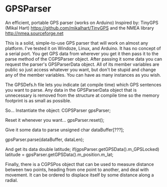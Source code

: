 # GPSParser
An efficient, portable GPS parser (works on Arduino)
Inspired by: TinyGPS (Mikal Hart) https://github.com/mikalhart/TinyGPS
and the NMEA library http://nmea.sourceforge.net

This is a solid, simple-to-use GPS parser that will work on almost any platform. I've tested it on Windoze, Linux, and Arduino.
It has no concept of a serial port. You get GPS data from wherever you get it then pass it to the parse method of the CGPSParser object.
After passing it some data you can request the parser's GPSParserData object. All of its member variables are public so just
access whatever you want, but don't be stupid and change any of the member variables.
You can have as many instances as you wish.

The GPSDefs.h file lets you indicate (at compile time) which GPS sentences you want to parse. Any data in the GPSParserData object
that is unnecessary is removed from the structure at compile time so the memory footprint is as small as possible.

So...
Instantiate the object:
CGPSParser gpsParser;

Reset it whenever you want...
gpsParser.reset();

Give it some data to parse
unsigned char dataBuffer[???];

gpsParser.parse(dataBuffer, dataLen);

And get its data
double latitude;
if(gpsParser.getGPSData().m_GPSLocked)
	latitude = gpsParser.getGPSData().m_position.m_lat;

Finally, there is a CGPSPos object that can be used to measure distance between two points, heading from one point to another,
and deal with movement. It can be ordered to displace itself by some distance along a radial.


